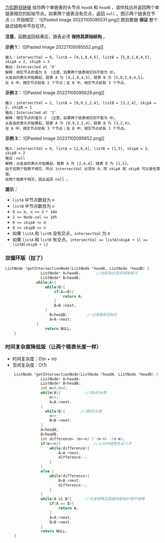 [力扣题目链接](https://leetcode.cn/problems/intersection-of-two-linked-lists-lcci/)
给你两个单链表的头节点 `headA` 和 `headB` ，请你找出并返回两个单链表相交的起始节点。如果两个链表没有交点，返回 `null` 。图示两个链表在节点 `c1` 开始相交：
![[Pasted image 20221105095531.png]]
题目数据 **保证** 整个链式结构中不存在环。

**注意**，函数返回结果后，链表必须 **保持其原始结构** 。

**示例 1：**
![[Pasted image 20221105095552.png]]
```
输入：intersectVal = 8, listA = [4,1,8,4,5], listB = [5,0,1,8,4,5], skipA = 2, skipB = 3
输出：Intersected at '8'
解释：相交节点的值为 8 （注意，如果两个链表相交则不能为 0）。
从各自的表头开始算起，链表 A 为 [4,1,8,4,5]，链表 B 为 [5,0,1,8,4,5]。
在 A 中，相交节点前有 2 个节点；在 B 中，相交节点前有 3 个节点。
```
**示例 2：**
![[Pasted image 20221105095629.png]]
```
输入：intersectVal = 2, listA = [0,9,1,2,4], listB = [3,2,4], skipA = 3, skipB = 1
输出：Intersected at '2'
解释：相交节点的值为 2 （注意，如果两个链表相交则不能为 0）。
从各自的表头开始算起，链表 A 为 [0,9,1,2,4]，链表 B 为 [3,2,4]。
在 A 中，相交节点前有 3 个节点；在 B 中，相交节点前有 1 个节点。
```
**示例 3：**
![[Pasted image 20221105095652.png]]
```
输入：intersectVal = 0, listA = [2,6,4], listB = [1,5], skipA = 3, skipB = 2
输出：null
解释：从各自的表头开始算起，链表 A 为 [2,6,4]，链表 B 为 [1,5]。
由于这两个链表不相交，所以 intersectVal 必须为 0，而 skipA 和 skipB 可以是任意值。
这两个链表不相交，因此返回 null 。
```
**提示：**
-   `listA` 中节点数目为 `m`
-   `listB` 中节点数目为 `n`
-   `0 <= m, n <= 3 * 104`
-   `1 <= Node.val <= 105`
-   `0 <= skipA <= m`
-   `0 <= skipB <= n`
-   如果 `listA` 和 `listB` 没有交点，`intersectVal` 为 `0`
-   如果 `listA` 和 `listB` 有交点，`intersectVal == listA[skipA + 1] == listB[skipB + 1]`

### 双循环版（拉了）
```c++
ListNode *getIntersectionNode(ListNode *headA, ListNode *headB) {
                ListNode* A=headA;       //判断指针是否相等就行
                ListNode* B=headB;
              while(A){
                  while(B){
                      if(A==B){
                          return A;
                      }
                      B=B->next;
                  }
                    B=headB;         //记得重新初始化
                    A=A->next;
              }
                  return NULL;   
    }
```

### 时间复杂度降低版（让两个链表长度一样）
-   时间复杂度：O(n + m)
-   空间复杂度：O(1)
```c++
    ListNode *getIntersectionNode(ListNode *headA, ListNode *headB) {
                ListNode* A=headA;
                ListNode* B=headB;
                int m=0,n=0;
                while(A){           //求A的长度
                    m++;
                    A=A->next;
                }
                  while(B){       //求B的长度
                    n++;
                    B=B->next;
                }
                A=headA;
                B=headB;
                int difference= (m>=n) ? (m-n) :(n-m);
                if(m>=n){               //让长的链表先走几步
                    while(difference){
                        A=A->next;
                        difference--;
                    }
                }
                else {
                    while(difference){
                        B=B->next;
                        difference--;
                    }
                }
                while(A && B){      //长度相等后直接判断指针想不相等
                    if(A == B){
                        return A;
                    }
                    A=A->next;
                    B=B->next;
                }
                return NULL;           
    }
```
